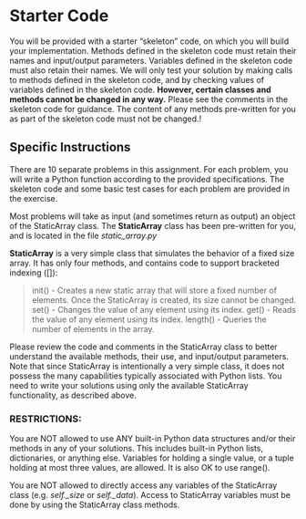 # Starter Code

You will be provided with a starter “skeleton” code, on which you will build your implementation. Methods defined in the skeleton code must retain their names and input/output parameters. Variables defined in the skeleton code must also retain their names. We will only test your solution by making calls to methods defined in the skeleton code, and by checking values of variables defined in the skeleton code.
**However, certain classes and methods cannot be changed in any way.** Please see the comments in the skeleton code for guidance. The content of any methods pre-written for you as part of the skeleton code must not be changed.!

## **Specific Instructions**

There are 10 separate problems in this assignment. For each problem, you will write a Python function according to the provided specifications. The skeleton code and some basic test cases for each problem are provided in the exercise.

Most problems will take as input (and sometimes return as output) an object of the StaticArray class. The **StaticArray** class has been pre-written for you, and is located in the file _static_array.py_

**StaticArray** is a very simple class that simulates the behavior of a fixed size array. It has only four methods, and contains code to support bracketed indexing ([]):

> init() - Creates a new static array that will store a fixed number of elements. Once the StaticArray is created, its size cannot be changed.
> set() - Changes the value of any element using its index.
> get() - Reads the value of any element using its index.
> length() - Queries the number of elements in the array.

Please review the code and comments in the StaticArray class to better understand the available methods, their use, and input/output parameters. Note that since StaticArray is intentionally a very simple class, it does not possess the many capabilities typically associated with Python lists. You need to write your solutions using only the available StaticArray functionality, as described above.

### **RESTRICTIONS:**

You are NOT allowed to use ANY built-in Python data structures and/or their methods in any of your solutions. This includes built-in Python lists, dictionaries, or anything else. Variables for holding a single value, or a tuple holding at most three values, are allowed. It is also OK to use range().

You are NOT allowed to directly access any variables of the StaticArray class (e.g. _self.\_size_ or _self.\_data_). Access to StaticArray variables must be done by using the StaticArray class methods.
